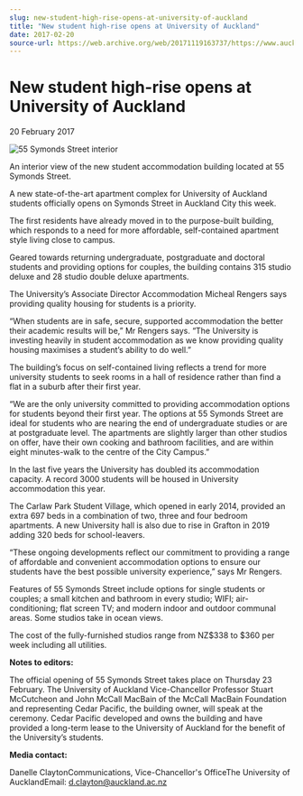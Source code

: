 ```yaml
---
slug: new-student-high-rise-opens-at-university-of-auckland
title: "New student high-rise opens at University of Auckland"
date: 2017-02-20
source-url: https://web.archive.org/web/20171119163737/https://www.auckland.ac.nz/en/about/news-events-and-notices/news/news-2017/02/new-student-high-rise-opens-at-university-of-auckland.html
---
```

New student high-rise opens at University of Auckland
=====================================================

20 February 2017

![55 Symonds Street interior](https://www.auckland.ac.nz/en/about/news-events-and-notices/news/news-2017/02/new-student-high-rise-opens-at-university-of-auckland/_jcr_content/par/textimage/image.img.jpg/1487551190066.jpg "55 Symonds Street interior")

An interior view of the new student accommodation building located at 55 Symonds Street.

A new state-of-the-art apartment complex for University of Auckland students officially opens on Symonds Street in Auckland City this week.

The first residents have already moved in to the purpose-built building, which responds to a need for more affordable, self-contained apartment style living close to campus.

Geared towards returning undergraduate, postgraduate and doctoral students and providing options for couples, the building contains 315 studio deluxe and 28 studio double deluxe apartments.

The University’s Associate Director Accommodation Micheal Rengers says providing quality housing for students is a priority.

“When students are in safe, secure, supported accommodation the better their academic results will be,” Mr Rengers says. “The University is investing heavily in student accommodation as we know providing quality housing maximises a student’s ability to do well.”

The building’s focus on self-contained living reflects a trend for more university students to seek rooms in a hall of residence rather than find a flat in a suburb after their first year.

“We are the only university committed to providing accommodation options for students beyond their first year. The options at 55 Symonds Street are ideal for students who are nearing the end of undergraduate studies or are at postgraduate level. The apartments are slightly larger than other studios on offer, have their own cooking and bathroom facilities, and are within eight minutes-walk to the centre of the City Campus.”

In the last five years the University has doubled its accommodation capacity. A record 3000 students will be housed in University accommodation this year.

The Carlaw Park Student Village, which opened in early 2014, provided an extra 697 beds in a combination of two, three and four bedroom apartments. A new University hall is also due to rise in Grafton in 2019 adding 320 beds for school-leavers.

“These ongoing developments reflect our commitment to providing a range of affordable and convenient accommodation options to ensure our students have the best possible university experience,” says Mr Rengers.

Features of 55 Symonds Street include options for single students or couples; a small kitchen and bathroom in every studio; WIFI; air-conditioning; flat screen TV; and modern indoor and outdoor communal areas. Some studios take in ocean views.

The cost of the fully-furnished studios range from NZ$338 to $360 per week including all utilities.

**Notes to editors:**

The official opening of 55 Symonds Street takes place on Thursday 23 February. The University of Auckland Vice-Chancellor Professor Stuart McCutcheon and John McCall MacBain of the McCall MacBain Foundation and representing Cedar Pacific, the building owner, will speak at the ceremony. Cedar Pacific developed and owns the building and have provided a long-term lease to the University of Auckland for the benefit of the University’s students.

**Media contact:**

Danelle ClaytonCommunications, Vice-Chancellor's OfficeThe University of AucklandEmail: [d.clayton@auckland.ac.nz](mailto:d.clayton@auckland.ac.nz)